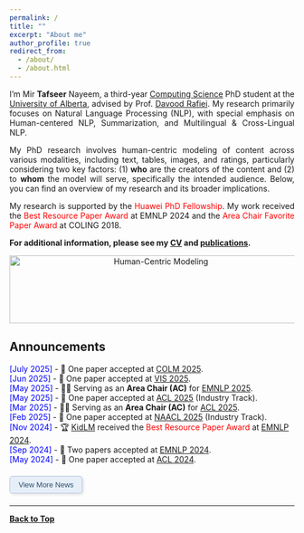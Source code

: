 ```yaml
---
permalink: /
title: ""
excerpt: "About me"
author_profile: true
redirect_from: 
  - /about/
  - /about.html
---
```


<!--👋Hi, there! -->

<p align="justify">
I’m Mir <b>Tafseer</b> Nayeem, a third-year <a href="https://www.ualberta.ca/computing-science/index.html">Computing Science</a> PhD student at the <a href="https://www.ualberta.ca/index.html">University of Alberta</a>, advised by Prof. <a href="https://webdocs.cs.ualberta.ca/~drafiei/">Davood Rafiei</a>. My research primarily focuses on Natural Language Processing (NLP), with special emphasis on Human-centered NLP, Summarization, and Multilingual & Cross-Lingual NLP. 
</p>

<p align="justify">
My PhD research involves human-centric modeling of content across various modalities, including text, tables, images, and ratings, particularly considering two key factors: (1) <b>who</b> are the creators of the content and (2) to <b>whom</b> the model will serve, specifically the intended audience. Below, you can find an overview of my research and its broader implications.
</p>

<p align="justify">
My research is supported by the <span style="color:Red">Huawei PhD Fellowship</span>. My work received the <span style="color:Red">Best Resource Paper Award</span> at EMNLP 2024 and the <span style="color:Red">Area Chair Favorite Paper Award</span> at COLING 2018.
</p>

<!--
Thanks for stopping by!

My name is Mir Tafseer Nayeem. I graduated with a M.Sc. degree in Computer Science from the [University of Lethbridge (UofL)](https://www.uleth.ca/), Alberta, Canada. I also worked as a Teaching and Research Assistant at UofL. My research interests include, but are not limited to, Natural Language Processing, Computational Social Science, and Recommender Systems. My work was nominated for [<span style="color:Red"> **Best Paper Award**</span>](http://coling2018.org/coling-2018-best-papers/) and selected as <span style="color:Red"> **Area Chair Favorite Paper** </span> at [COLING 2018](http://coling2018.org). Currently, I am working as a faculty member at [Ahsanullah University of Science and Technology (AUST)](https://www.aust.edu/cse), Dhaka, Bangladesh. 
-->

**For additional information, please see my [CV](https://tafseer-nayeem.github.io/cv/) and [publications](https://tafseer-nayeem.github.io/publications/).**

<!-- <a href="https://tafseer-nayeem.github.io/publications/"> <img src="https://tafseer-nayeem.github.io/images/pubs.png" alt="Publication Venues"
	title="Publication Venues" width="600" height="200"> </a>
-->

<!-- <br /> -->

<p align="center">
<img src="https://tafseer-nayeem.github.io/images/human-centric.png" alt="Human-Centric Modeling" title="Human-Centric Modeling" width="520" height="120">
</p>

## Announcements
* <span style="color:Blue"> [July 2025] </span> - 📌 One paper accepted at [COLM 2025](https://colmweb.org/).
* <span style="color:Blue"> [Jun 2025] </span> - 📌 One paper accepted at [VIS 2025](https://ieeevis.org/year/2025/welcome).
* <span style="color:Blue"> [May 2025] </span> - 🧑‍⚖️ Serving as an **Area Chair (AC)** for [EMNLP 2025](https://2025.emnlp.org/).
* <span style="color:Blue"> [May 2025] </span> - 📌 One paper accepted at [ACL 2025](https://2025.aclweb.org/) (Industry Track).
* <span style="color:Blue"> [Mar 2025] </span> - 🧑‍⚖️ Serving as an **Area Chair (AC)** for [ACL 2025](https://2025.aclweb.org/).
* <span style="color:Blue"> [Feb 2025] </span> - 📌 One paper accepted at [NAACL 2025](https://2025.naacl.org/) (Industry Track).
* <span style="color:Blue"> [Nov 2024] </span> - 🏆 [KidLM](https://aclanthology.org/2024.emnlp-main.277/) received the <span style="color:Red">Best Resource Paper Award</span> at [EMNLP 2024](https://2024.emnlp.org/).
* <span style="color:Blue"> [Sep 2024] </span> - 📌 Two papers accepted at [EMNLP 2024](https://2024.emnlp.org/).
* <span style="color:Blue"> [May 2024] </span> - 📌 One paper accepted at [ACL 2024](https://2024.aclweb.org/).

<!-- Button to show/hide additional content -->
<button onclick="toggleVisibility('moreUpdates')" class="expand-button">View More News</button>

<!-- Hidden content -->
<div id="moreUpdates" style="display: none;">
  <ul>
    <li><span style="color:Blue"> [Feb 2024] </span> - 📌 One paper accepted at <a href="https://lrec-coling-2024.org/">LREC-COLING 2024</a>.</li>
    <li><span style="color:Blue"> [Aug 2023] </span> - 📌 One paper accepted at <a href="https://uobevents.eventsair.com/cikm2023/">CIKM 2023</a>.</li>
    <li><span style="color:Blue"> [Jan 2023] </span> - 📌 Two papers accepted at <a href="https://2023.eacl.org/">EACL 2023</a>.</li>
    <li><span style="color:Blue">[Jun 2022]</span> - 🏅 I am thrilled to receive <span style="color:Red">Huawei PhD Fellowship</span>.</li>
    <li><span style="color:Blue">[Sep 2021]</span> - 🎓 Started PhD in <a href="https://www.ualberta.ca/computing-science/index.html">Computing Science</a> at <a href="https://www.ualberta.ca/index.html">University of Alberta</a>.</li>
    <li><span style="color:Blue">[Feb 2021]</span> - 📌 One paper accepted at <a href="https://2021.eacl.org/">EACL 2021</a>.</li>
    <li><span style="color:Blue">[Jan 2021]</span> - 📌 One paper accepted at <a href="https://aaai.org/Conferences/AAAI-21/">AAAI 2021</a>.</li>
    <li><span style="color:blue;">[Jun 2018]</span> - 🏆 Our <a href="http://aclweb.org/anthology/C18-1102">paper</a> received <span style="color:red;">Area Chair Favorite Paper Award</span> at <a href="http://coling2018.org/coling-2018-best-papers/">COLING 2018</a>.</li>
    <!-- <li><span style="color:Blue">[Jun 2018]</span> - 🏆 <strong>Award</strong> - Nominated for the <a href="http://coling2018.org/coling-2018-best-papers/">Best Paper Award</a> at COLING 2018.</li> -->
</ul>

</div>


<!--

<li><span style="color:Blue">[May 2018]</span> - 🔔 <strong>Paper Alert</strong> - One <a href="http://aclweb.org/anthology/C18-1102">paper</a> accepted at COLING 2018.</li>
    <li><span style="color:Blue">[May 2019]</span> - 🔔 <strong>Paper Alert</strong> - One <a href="https://www.sciencedirect.com/science/article/pii/S0885230818303449">journal paper</a> accepted to <a href="https://www.journals.elsevier.com/computer-speech-and-language">Computer Speech & Language</a>.</li>
    <li><span style="color:Blue">[Jan 2019]</span> - 🔔 <strong>Paper Alert</strong> - One <a href="https://link.springer.com/chapter/10.1007/978-3-030-15719-7_14">paper</a> accepted at <a href="http://ecir2019.org/">ECIR 2019</a>.</li>
    <li><span style="color:Blue">[Oct 2017]</span> - 📢 <strong>Event</strong> - Organizer and Host: <a href="https://www.intel.ai/">Intel Nervana AI Academy - Workshop</a>.</li>
    <li><span style="color:Blue">[Aug 2017]</span> - 🔔 <strong>Paper Alert</strong> - One <a href="http://www.aclweb.org/anthology/I17-2071">paper</a> accepted at <a href="http://ijcnlp2017.org/site/page.aspx?pid=901&sid=1133&lang=en">IJCNLP 2017</a>.</li>
    <li><span style="color:Blue">[Aug 2017]</span> - 🔔 <strong>Paper Alert</strong> - One <a href="https://dl.acm.org/citation.cfm?id=3133106">paper</a> accepted at <a href="http://www.cikmconference.org/CIKM2017/index.html">CIKM 2017</a>.</li>
    <li><span style="color:Blue">[Aug 2017]</span> - 📢 <strong>Event</strong> - Attended <a href="http://acl2017.org/">ACL 2017</a> in Vancouver, and presented a <a href="http://www.aclweb.org/anthology/W17-2407">workshop paper</a>.</li>
    <li><span style="color:Blue">[Apr 2017]</span> - 🎤 <strong>Lecture</strong> - Gave a talk on <a href="https://tafseer-nayeem.github.io/files/Introduction_to_NLTK.pdf">Introduction to NLTK</a>.</li>
-->

<!-- Styling for the button -->
<style>
.expand-button {
  background-color: #e6eef8; /* Soft blue, often associated with academia */
  color: #2a4d69; /* Deep blue, good for readability and a scholarly vibe */
  border: 1px solid #b0c4de; /* Gentle border color */
  padding: 7px 15px; /* Comfortable padding */
  text-align: center;
  text-decoration: none;
  display: inline-block;
  margin: 7px 0; /* Adds some space around the button */
  cursor: pointer;
  border-radius: 5px; /* Gentle curve on corners */
  font-size: 13px; /* Clear, legible text size */
  transition: box-shadow 0.2s ease-in-out; /* Smooth shadow transition */
  box-shadow: 2px 2px 5px rgba(0, 0, 0, 0.1); /* Subtle shadow for depth */
}

.expand-button:hover,
.expand-button:focus {
  box-shadow: 2px 2px 8px rgba(0, 0, 0, 0.2); /* Slightly deeper shadow on hover/focus for interactivity */
}

ul {
  list-style-type: none; /* Removes the default list styling */
  padding: 0;
}

li i {
  margin-right: 5px; /* Ensures icons have space */
}
</style>

<!-- JavaScript to toggle the visibility of the 'moreUpdates' section -->
<script>
function toggleVisibility(id) {
  var x = document.getElementById(id);
  x.style.display = x.style.display === "none" ? "block" : "none";
}
</script>


----------------------------------------

[**Back to Top**](#)

<!--
<script type='text/javascript' id='clustrmaps' src='//cdn.clustrmaps.com/map_v2.js?cl=ffffff&w=320&t=m&d=ipF0iF0Q-RsFHP1VWejYRbFjf-eSQyozfam19f0UfGo'></script>
-->



